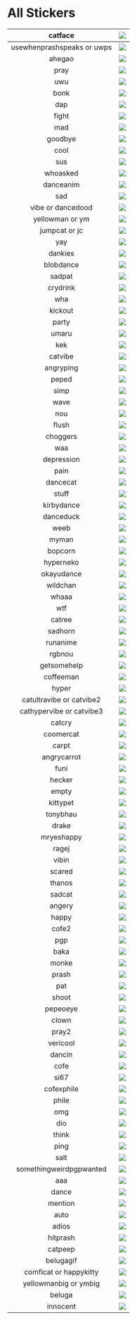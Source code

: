 
All Stickers
============
  

|catface|<img src="https://images-ext-2.discordapp.net/external/DOH9pb4KrTe2p3K8OtShrM34IKkNKi9pj1klbV2Ils4/%3Fv%3D1%26size%3D40/https/cdn.discordapp.com/emojis/857412253146284052.png" />|
| :---: | :---: |
|usewhenprashspeaks or uwps|<img src="https://cdn.discordapp.com/emojis/877005860084269097.png?v=1" />|
|ahegao|<img src="https://cdn.discordapp.com/emojis/585713188985896961.gif?v=1" />|
|pray|<img src="https://cdn.discordapp.com/emojis/668571672952963099.gif?v=1" />|
|uwu|<img src="https://cdn.discordapp.com/emojis/773973330097078302.png?v=1" />|
|bonk|<img src="https://cdn.discordapp.com/emojis/861857197399080960.gif?v=1" />|
|dap|<img src="https://cdn.discordapp.com/emojis/672965203130056740.gif?v=1" />|
|fight|<img src="https://cdn.discordapp.com/emojis/796657514951213056.gif?v=1" />|
|mad|<img src="https://cdn.discordapp.com/emojis/854907185312825344.gif?v=1" />|
|goodbye|<img src="https://cdn.discordapp.com/emojis/585713380715659275.gif?v=1" />|
|cool|<img src="https://cdn.discordapp.com/emojis/857442591376015382.gif?v=1" />|
|sus|<img src="https://cdn.discordapp.com/emojis/774812626126503959.gif?v=1" />|
|whoasked|<img src="https://media.discordapp.net/attachments/580169419989450782/887372440508989440/image0.gif" />|
|danceanim|<img src="https://cdn.discordapp.com/emojis/862629304738512926.gif?v=1" />|
|sad|<img src="https://cdn.discordapp.com/emojis/738028931973775390.gif?v=1" />|
|vibe or dancedood|<img src="https://cdn.discordapp.com/emojis/795467294604132363.gif?v=1" />|
|yellowman or ym|<img src="https://cdn.discordapp.com/emojis/869991107344367727.gif?v=1" />|
|jumpcat or jc|<img src="https://cdn.discordapp.com/emojis/862909078794534962.gif?v=1" />|
|yay|<img src="https://cdn.discordapp.com/emojis/743488217856082001.gif?v=1" />|
|dankies|<img src="https://cdn.discordapp.com/emojis/837794743819567134.gif?v=1" />|
|blobdance|<img src="https://cdn.discordapp.com/emojis/862345480435400745.gif?v=1" />|
|sadpat|<img src="https://cdn.discordapp.com/emojis/771538687284346883.gif?v=1" />|
|crydrink|<img src="https://cdn.discordapp.com/emojis/680080535061528760.gif?v=1" />|
|wha|<img src="https://cdn.discordapp.com/emojis/656954222046347274.gif?v=1" />|
|kickout|<img src="https://cdn.discordapp.com/emojis/843074648165580841.gif?v=1" />|
|party|<img src="https://cdn.discordapp.com/emojis/743434539027923015.gif?v=1" />|
|umaru|<img src="https://cdn.discordapp.com/emojis/422359046079643668.gif?v=1" />|
|kek|<img src="https://cdn.discordapp.com/emojis/768175752679522314.gif?v=1" />|
|catvibe|<img src="https://cdn.discordapp.com/emojis/755070485448097863.gif?v=1" />|
|angryping|<img src="https://cdn.discordapp.com/emojis/422861506280030219.gif?v=1" />|
|peped|<img src="https://cdn.discordapp.com/emojis/738141062102515822.gif?v=1" />|
|simp|<img src="https://cdn.discordapp.com/emojis/759795518595137537.gif?v=1" />|
|wave|<img src="https://cdn.discordapp.com/emojis/755069826636185710.gif?v=1" />|
|nou|<img src="https://cdn.discordapp.com/emojis/609507306740252675.gif?v=1" />|
|flush|<img src="https://cdn.discordapp.com/emojis/857444560603185182.gif?v=1" />|
|choggers|<img src="https://cdn.discordapp.com/emojis/747005629381607494.png?v=1" />|
|waa|<img src="https://cdn.discordapp.com/emojis/779302444672090113.png?v=1" />|
|depression|<img src="https://cdn.discordapp.com/emojis/738121295752855572.png?v=1" />|
|pain|<img src="https://cdn.discordapp.com/emojis/811155427987161118.png?v=1" />|
|dancecat|<img src="https://cdn.discordapp.com/emojis/833298384025550888.gif?v=1" />|
|stuff|<img src="https://cdn.discordapp.com/emojis/780004632537071616.png?v=1" />|
|kirbydance|<img src="https://cdn.discordapp.com/emojis/832782710572449792.gif?v=1" />|
|danceduck|<img src="https://cdn.discordapp.com/emojis/846572291755737098.gif?v=1" />|
|weeb|<img src="https://cdn.discordapp.com/emojis/628325863418495029.png?v=1" />|
|myman|<img src="https://cdn.discordapp.com/emojis/824340379540127784.gif?v=1" />|
|bopcorn|<img src="https://cdn.discordapp.com/emojis/786776192912457749.gif?v=1" />|
|hyperneko|<img src="https://cdn.discordapp.com/emojis/488852810579050497.gif?v=1" />|
|okayudance|<img src="https://cdn.discordapp.com/emojis/815366547602145281.gif?v=1" />|
|wildchan|<img src="https://cdn.discordapp.com/emojis/585546801067851777.gif?v=1" />|
|whaaa|<img src="https://cdn.discordapp.com/emojis/857443332228382721.gif?v=1" />|
|wtf|<img src="https://cdn.discordapp.com/emojis/857443570071109632.png?v=1" />|
|catree|<img src="https://cdn.discordapp.com/emojis/789770456147427339.gif?v=1" />|
|sadhorn|<img src="https://cdn.discordapp.com/emojis/784845259489411102.gif?v=1" />|
|runanime|<img src="https://cdn.discordapp.com/emojis/677592849579114543.gif?v=1" />|
|rgbnou|<img src="https://cdn.discordapp.com/emojis/785075558446399509.gif?v=1" />|
|getsomehelp|<img src="https://cdn.discordapp.com/emojis/755106425650413658.gif?v=1" />|
|coffeeman|<img src="https://cdn.discordapp.com/emojis/755834221947519150.gif?v=1" />|
|hyper|<img src="https://cdn.discordapp.com/emojis/755288581353898004.gif?v=1" />|
|catultravibe or catvibe2|<img src="https://cdn.discordapp.com/emojis/755071139709059154.gif?v=1" />|
|cathypervibe or catvibe3|<img src="https://cdn.discordapp.com/emojis/755071982097399838.gif?v=1" />|
|catcry|<img src="https://cdn.discordapp.com/emojis/755834753940324383.png?v=1" />|
|coomercat|<img src="https://cdn.discordapp.com/emojis/681926628628103168.png?v=1" />|
|carpt|<img src="https://c.tenor.com/jXmlvMOx5UoAAAAC/carrot-im-a-carrot.gif" />|
|angrycarrot|<img src="https://thumbs.gfycat.com/AgreeableShockingHalibut-max-1mb.gif" />|
|funi|<img src="https://cutewallpaper.org/21/weird/Weird-GIFs-Tenor.gif" />|
|hecker|<img src="https://c.tenor.com/6InrnT04tvEAAAAC/hecker.gif" />|
|empty|<img src="https://i1.wp.com/media2.giphy.com/media/1L5YuA6wpKkNO/giphy.gif" />|
|kittypet|<img src="https://cdn.discordapp.com/emojis/807179657711190036.gif?v=1" />|
|tonybhau|<img src="https://cdn.discordapp.com/emojis/857442591376015382.gif?v=1" />|
|drake|<img src="https://cdn.discordapp.com/emojis/623916666413383699.gif?v=1" />|
|mryeshappy|<img src="https://cdn.discordapp.com/emojis/852807252422164480.gif?v=1" />|
|ragej|<img src="https://cdn.discordapp.com/emojis/760909925844647936.gif?v=1" />|
|vibin|<img src="https://cdn.discordapp.com/emojis/824346240845348895.gif?v=1" />|
|scared|<img src="https://cdn.discordapp.com/emojis/734445168350068768.png?v=1" />|
|thanos|<img src="https://cdn.discordapp.com/emojis/703086921982672916.png?v=1" />|
|sadcat|<img src="https://cdn.discordapp.com/emojis/703086921873621012.png?v=1" />|
|angery|<img src="https://cdn.discordapp.com/emojis/622928585191194644.png?v=1" />|
|happy|<img src="https://cdn.discordapp.com/emojis/607710267324891160.png?v=1" />|
|cofe2|<img src="https://c.tenor.com/CAUAvT_-lnEAAAAM/soy-fan.gif" />|
|pgp|<img src="https://tenor.com/view/ei-fds-gif-22409342" />|
|baka|<img src="https://tenor.com/view/nana-mitai-baka-mitai-baka-mitai-cat-cat-crying-cat-gif-20123242" />|
|monke|<img src="https://tenor.com/view/monki-flip-attack-on-titan-aot-beast-titan-beast-titan-aot-gif-20555548" />|
|prash|<img src="https://c.tenor.com/QhAjQ51RQlEAAAAM/decay.gif" />|
|pat|<img src="https://cdn.discordapp.com/emojis/755166712122441779.gif" />|
|shoot|<img src="https://cdn.discordapp.com/emojis/665010554791919626.gif?v=1" />|
|pepeoeye|<img src="https://cdn.discordapp.com/emojis/661678891836112906.gif?v=1" />|
|clown|<img src="https://cdn.discordapp.com/emojis/882479387453300766.png?v=1" />|
|pray2|<img src="https://cdn.discordapp.com/emojis/882479385238724673.png?v=1" />|
|vericool|<img src="https://cdn.discordapp.com/emojis/882479387654619196.png?v=1" />|
|dancin|<img src="https://cdn.discordapp.com/emojis/846792086031171664.gif?v=1" />|
|cofe|<img src="https://i.gifer.com/7OHz.gif" />|
|si67|<img src="https://i.pinimg.com/originals/78/df/df/78dfdf2b90a171ebac7da7fe079638bf.gif" />|
|cofexphile|<img src="https://c.tenor.com/D1guwxLgzNYAAAAd/coffee-pi-lo-coffee-pi-lo-frands.gif" />|
|phile|<img src="https://c.tenor.com/voXLgLJoFqYAAAAM/coffee-good-morning-friends.gif" />|
|omg|<img src="https://c.tenor.com/7vau4wU94FYAAAAC/jojos-bizarre-adventure-joseph.gif?v=1&size=40" />|
|dio|<img src="https://cdn.discordapp.com/emojis/650958526390206464.gif?v=1" />|
|think|<img src="https://cdn.discordapp.com/emojis/863467883019763722.gif?v=1" />|
|ping|<img src="https://cdn.discordapp.com/emojis/863922126612332544.gif?v=1" />|
|salt|<img src="https://cdn.discordapp.com/emojis/846794030830583898.gif?v=1" />|
|somethingweirdpgpwanted|<img src="https://cdn.discordapp.com/emojis/848932267178852383.gif?v=1" />|
|aaa|<img src="https://cdn.discordapp.com/emojis/863950662269534229.gif?v=1" />|
|dance|<img src="https://cdn.discordapp.com/emojis/848938891779768355.gif?v=1" />|
|mention|<img src="https://cdn.discordapp.com/emojis/800774908929900624.gif?v=1" />|
|auto|<img src="https://cdn.discordapp.com/emojis/665011173359353878.gif?v=1" />|
|adios|<img src="https://cdn.discordapp.com/emojis/864924933427036190.png?v=1" />|
|hitprash|<img src="https://tenor.com/view/cat-angry-scratch-lion-stuffed-toy-gif-7556947" />|
|catpeep|<img src="https://media.discordapp.net/attachments/881071746415992852/889574184223645736/823604729505644584.png" />|
|belugagif|<img src="https://c.tenor.com/GTcT7HODLRgAAAAC/smiling-cat-creepy-cat.gif" />|
|comficat or happykitty|<img src="https://c.tenor.com/_cGkiDCUji0AAAAC/happy-kitty.gif" />|
|yellowmanbig or ymbig|<img src="https://media.discordapp.net/attachments/881071746415992852/891024063168909362/mp4-unscreen.gif" />|
|beluga|<img src="https://cdn.discordapp.com/emojis/866109681540661278.png?v=1" />|
|innocent|<img src="https://tenor.com/view/beluga-the-cat-hakosh1307-hakosh-beluga-cat-hug-gif-22532913" />|
